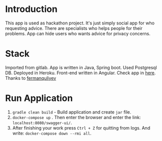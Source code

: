 # Introduction

This app is used as hackathon project. It's just simply social app for who requesting advice. There are specialists who helps people for their problems. App can hide users who wants advice for privacy concerns.

# Stack 
Imported from gitlab.
App is written in Java, Spring boot. Used Postgresql DB. 
Deployed in Heroku.
Front-end written in Angular. Check app in [here](https://github.com/fermanquliyev/adviceMe). Thanks to [fermanquliyev](https://github.com/fermanquliyev)

# Run Application
1. `gradle clean build` - Build application and create `jar` file.
2. `docker-compose up` . Then enter the browser and enter the link: `localhost:8080/swagger-ui/`.
3. After finishing your work press `Ctrl + Z` for quitting from logs. And write: `docker-compose down --rmi all`.
